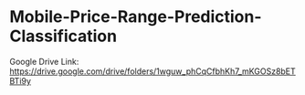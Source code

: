 # Mobile-Price-Range-Prediction-Classification

Google Drive Link: https://drive.google.com/drive/folders/1wguw_phCqCfbhKh7_mKGOSz8bETBTi9y
